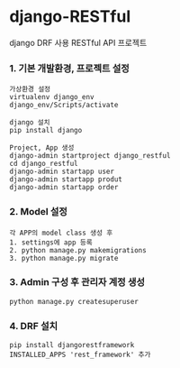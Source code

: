 # django-RESTful
django DRF 사용 RESTful API 프로젝트

### 1. 기본 개발환경, 프로젝트 설정
```
가상환경 설정
virtualenv django_env
django_env/Scripts/activate
```
```
django 설치
pip install django
```
```
Project, App 생성
django-admin startproject django_restful
cd django_restful
django-admin startapp user
django-admin startapp produt
django-admin startapp order
```
### 2. Model 설정
```
각 APP의 model class 생성 후
1. settings에 app 등록
2. python manage.py makemigrations
3. python manage.py migrate
```
### 3. Admin 구성 후 관리자 계정 생성
```
python manage.py createsuperuser
```

### 4. DRF 설치
```
pip install djangorestframework
INSTALLED_APPS 'rest_framework' 추가
```